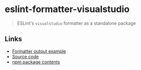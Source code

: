 # eslint-formatter-visualstudio

> ESLint's `visualstudio` formatter as a standalone package

## Links

- [Formatter output example](examples)
- [Source code](https://github.com/fregante/eslint-formatters/tree/main/packages/eslint-formatter-visualstudio)
- [npm package contents](https://www.unpkg.com/browse/eslint-formatter-visualstudio/)
